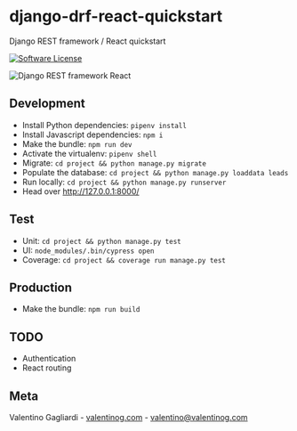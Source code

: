 # django-drf-react-quickstart
Django REST framework / React quickstart

[![Software License](https://img.shields.io/badge/license-MIT-brightgreen.svg?style=flat)](LICENSE)

![Django REST framework React](https://www.valentinog.com/blog/wp-content/uploads/2018/01/django-rest-framework-react.png)

## Development

* Install Python dependencies: `pipenv install`
* Install Javascript dependencies: `npm i`
* Make the bundle: `npm run dev`
* Activate the virtualenv: `pipenv shell`
* Migrate: `cd project && python manage.py migrate`
* Populate the database: `cd project && python manage.py loaddata leads`
* Run locally: `cd project && python manage.py runserver`
* Head over http://127.0.0.1:8000/

## Test

* Unit: `cd project && python manage.py test`
* UI: `node_modules/.bin/cypress open`
* Coverage: `cd project && coverage run manage.py test`

## Production

* Make the bundle: `npm run build`

## TODO

* Authentication
* React routing

## Meta

Valentino Gagliardi - [valentinog.com](https://www.valentinog.com) - valentino@valentinog.com


